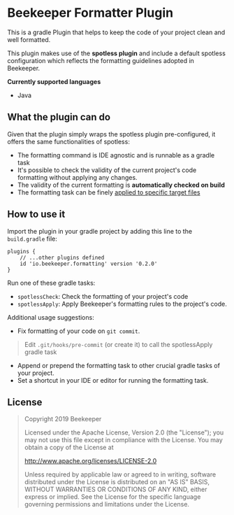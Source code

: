 # Beekeeper Formatter Plugin

This is a gradle Plugin that helps to keep the code of your project clean and well formatted.

This plugin makes use of the **spotless plugin** and include a default spotless configuration which reflects the formatting guidelines adopted in Beekeeper.

**Currently supported languages**
* Java



## What the plugin can do

Given that the plugin simply wraps the spotless plugin pre-configured, it offers the same functionalities of spotless:
* The formatting command is IDE agnostic and is runnable as a gradle task
* It's possible to check the validity of the current project's code formatting without applying any changes.
* The validity of the current formatting is **automatically checked on build**
* The formatting task can be finely [applied to specific target files](https://github.com/diffplug/spotless/tree/master/plugin-gradle#can-i-apply-spotless-to-specific-files)


## How to use it

Import the plugin in your gradle project by adding this line to the `build.gradle` file:
```grovy
plugins {
    // ...other plugins defined
    id 'io.beekeeper.formatting' version '0.2.0'
}
```

Run one of these gradle tasks:
* `spotlessCheck`: Check the formatting of your project's code
* `spotlessApply`: Apply Beekeeper's formatting rules to the project's code.

Additional usage suggestions:
* Fix formatting of your code on `git commit`.
> Edit `.git/hooks/pre-commit` (or create it) to call the spotlessApply gradle task
* Append or prepend the formatting task to other crucial gradle tasks of your project.
* Set a shortcut in your IDE or editor for running the formatting task.



## License
> Copyright 2019 Beekeeper
>
>Licensed under the Apache License, Version 2.0 (the "License");
>you may not use this file except in compliance with the License.
>You may obtain a copy of the License at
>
>   http://www.apache.org/licenses/LICENSE-2.0
>
>Unless required by applicable law or agreed to in writing, software
>distributed under the License is distributed on an "AS IS" BASIS,
>WITHOUT WARRANTIES OR CONDITIONS OF ANY KIND, either express or implied.
>See the License for the specific language governing permissions and
>limitations under the License.
